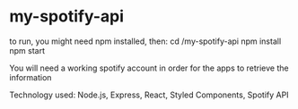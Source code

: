 # my-spotify-api
to run, you might need npm installed, then:
cd /my-spotify-api
npm install
npm start

You will need a working spotify account in order for the apps to retrieve the information

Technology used:
Node.js, Express, React, Styled Components, Spotify API
